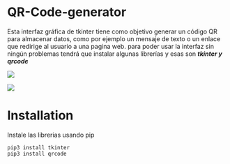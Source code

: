 # QR-Code-generator

Esta interfaz gráfica de tkinter tiene como objetivo generar un código QR para almacenar datos, como por ejemplo un mensaje de texto o un enlace que redirige al usuario a una pagina web.
para poder usar la interfaz sin ningún problemas tendrá que instalar algunas librerías y esas son ***tkinter y qrcode*** 

![](https://github.com/pradelson95/QR-Code-generator/blob/main/qr%20code%20screenshot.jpg)

![](https://github.com/pradelson95/QR-Code-generator/blob/main/photo1671140224.jpeg)

# Installation 

Instale las librerias usando pip

```
pip3 install tkinter
pip3 install qrcode 
```
